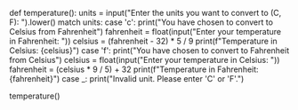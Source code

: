 def temperature():
    units = input("Enter the units you want to convert to (C, F): ").lower()
    match units:
        case 'c':
            print("You have chosen to convert to Celsius from Fahrenheit")
            fahrenheit = float(input("Enter your temperature in Fahrenheit: "))
            celsius = (fahrenheit - 32) * 5 / 9
            print(f"Temperature in Celsius: {celsius}")
        case 'f':
            print("You have chosen to convert to Fahrenheit from Celsius")
            celsius = float(input("Enter your temperature in Celsius: "))
            fahrenheit = (celsius * 9 / 5) + 32
            print(f"Temperature in Fahrenheit: {fahrenheit}")
        case _:
            print("Invalid unit. Please enter 'C' or 'F'.")

temperature()
